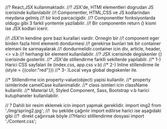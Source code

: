 
//? React,JSX kullanmaktadir.
//? JSX'de, HTMl elementleri dogrudan JS icerisinde kullanilabilir
//! Componentler, HTML,CSS ve JS kodlarindan meydana gelmiş
//! bir kod parcacigidir.
//? Componentler fonksiyonlarda oldugu gibi 3 farkli yontemle yazilabilir.
//! Bir componentin return () kismi ise JSX kodlari icerir.

//! JSX'in kendine gore bazi kurallari vardir. Ornegin bir
//! component eger birden fazla html elementi dondurmesi
//! gerekirse bunlari tek bir container elemani ile sarmayalarak
//! dondurmelidir.container icin div, article, header, <> v.b
//! herhangi bir element kullanilabilir.
//? JSX icerisinde degiskenler {} icerisinde gosterilir.
//* JSX'de stillendirme farklli sekillerde yapilabilr.
//* 1-) Harici CSS sayfalari ile (index.css, app.css v.b)
//* 2-) Inline stillendirme ile (style = {{color:"red"}})
//* 3- )Local veya global degiskenler ile.

//* Stillendirme icin property-value(object) yapisi kullanilir.
//* property isimlerinde camelCase kullanimalidir.
//* class isimleri icin className kullanilir.
//* Material UI, Styled Component, Sass, Bootstrap v.b harici kutuphaneler kullanilabilir.

// ? Dahili bir resim eklemek icin import yapmak gereklidir.
import img2 from './img/spring2.jpg';
//! <img src={img2} alt="" /> bu şekilde çağırılır import edilirse
harici ise aşağıdaki gibi
//? <img src="https://picsum.photos/536/354" alt="" /> direkt çağırırsak böyle 
//?Harici stilllendirme dosyasi
import './Content.css';